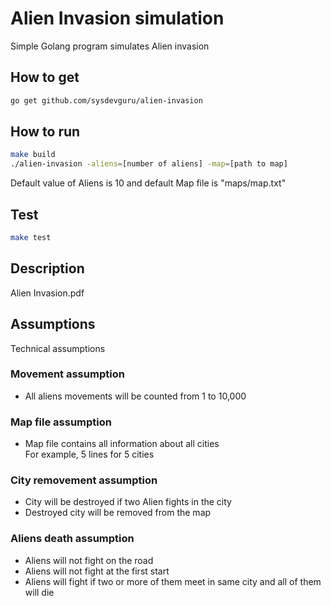 # Alien Invasion simulation

Simple Golang program simulates Alien invasion  

## How to get
```sh
go get github.com/sysdevguru/alien-invasion
```

## How to run
```sh
make build
./alien-invasion -aliens=[number of aliens] -map=[path to map]
```
Default value of Aliens is 10 and default Map file is "maps/map.txt"  

## Test
```sh
make test
```

## Description
Alien Invasion.pdf  

## Assumptions
Technical assumptions  

### Movement assumption
- All aliens movements will be counted from 1 to 10,000  

### Map file assumption
- Map file contains all information about all cities  
For example, 5 lines for 5 cities  

### City removement assumption
- City will be destroyed if two Alien fights in the city  
- Destroyed city will be removed from the map  

### Aliens death assumption
- Aliens will not fight on the road  
- Aliens will not fight at the first start  
- Aliens will fight if two or more of them meet in same city and all of them will die  
